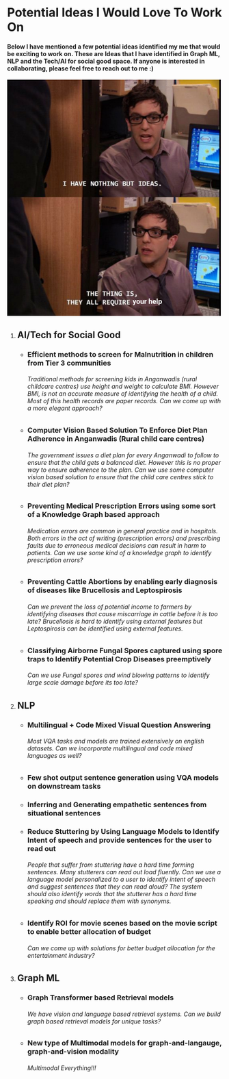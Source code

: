 # Potential Ideas I Would Love To Work On

#### Below I have mentioned a few potential ideas identified my me that would be exciting to work on. These are Ideas that I have identified in Graph ML, NLP and the Tech/AI for social good space. If anyone is interested in collaborating, please feel free to reach out to me :) 

<img src="images/ideas.png" style="width:500px;"/>

1. ## AI/Tech for Social Good

    * ### Efficient methods to screen for Malnutrition in children from Tier 3 communities
        ###### Traditional methods for screening kids in Anganwadis (rural childcare centres) use height and weight to calculate BMI. However BMI, is not an accurate measure of identifying the health of a child. Most of this health records are paper records. Can we come up with a more elegant approach? 
    * ### Computer Vision Based Solution To Enforce Diet Plan Adherence in Anganwadis (Rural child care centres)
        ###### The government issues a diet plan for every Anganwadi to follow to ensure that the child gets a balanced diet. However this is no proper way to ensure adherence to the plan. Can we use some computer vision based solution to ensure that the child care centres stick to their diet plan? 
    * ### Preventing Medical Prescription Errors using some sort of a Knowledge Graph based approach
        ###### Medication errors are common in general practice and in hospitals. Both errors in the act of writing (prescription errors) and prescribing faults due to erroneous medical decisions can result in harm to patients. Can we use some kind of a knowledge graph to identify prescription errors?
    * ### Preventing Cattle Abortions by enabling early diagnosis of diseases like Brucellosis and Leptospirosis
        ###### Can we prevent the loss of potential income to farmers by identifying diseases that cause miscarriage in cattle before it is too late? Brucellosis is hard to identify using external features but Leptospirosis can be identified using external features.
    * ### Classifying Airborne Fungal Spores captured using spore traps to Identify Potential Crop Diseases preemptively
        ###### Can we use Fungal spores and wind blowing patterns to identify large scale damage before its too late?

2. ## NLP
    * ### Multilingual + Code Mixed Visual Question Answering
        ###### Most VQA tasks and models are trained extensively on english datasets. Can we incorporate multilingual and code mixed languages as well? 
    * ### Few shot output sentence generation using VQA models on downstream tasks
    * ### Inferring and Generating empathetic sentences from situational sentences 
    * ### Reduce Stuttering by Using Language Models to Identify Intent of speech and provide sentences for the user to read out
        ###### People that suffer from stuttering have a hard time forming sentences. Many stutterers can read out load fluently. Can we use a language model personalized to a user to identify intent of speech and suggest sentences that they can read aloud? The system should also identify words that the stutterer has a hard time speaking and should replace them with synonyms.
    * ### Identify ROI for movie scenes based on the movie script to enable better allocation of budget
        ###### Can we come up with solutions for better budget allocation for the entertainment industry?

3. ## Graph ML
    * ### Graph Transformer based Retrieval models
        ###### We have vision and language based retrieval systems. Can we build graph based retrieval models for unique tasks?   
    * ### New type of Multimodal models for graph-and-langauge, graph-and-vision modality
        ###### Multimodal Everything!!!